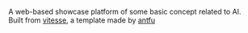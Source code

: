 A web-based showcase platform of some basic concept related to AI.  
Built from [vitesse](https://github.com/antfu/vitesse), a template made by [antfu](https://github.com/antfu)